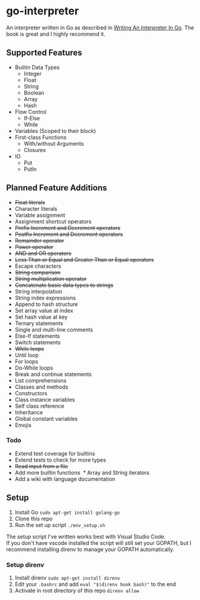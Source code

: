 # go-interpreter
An interpreter written in Go as described in [Writing An Interpreter In Go](https://interpreterbook.com/). The book is great and I highly recommend it.

## Supported Features
* Builtin Data Types
  * Integer
  * Float
  * String
  * Boolean
  * Array
  * Hash
* Flow Control
  * If-Else
  * While
* Variables (Scoped to their block)
* First-class Functions
  * With/without Arguments
  * Closures
* IO
  * Put
  * Putln

## Planned Feature Additions
* ~~Float literals~~
* Character literals
* Variable assignment
* Assignment shortcut operators
* ~~Prefix Increment and Decrement operators~~
* ~~Postfix Increment and Decrement operators~~
* ~~Remainder operator~~
* ~~Power operator~~
* ~~AND and OR operators~~
* ~~Less Than or Equal and Greater Than or Equal operators~~
* Escape characters
* ~~String comparison~~
* ~~String multiplication operator~~
* ~~Concatenate basic data types to strings~~
* String interpolation
* String index expressions
* Append to hash structure
* Set array value at index
* Set hash value at key
* Ternary statements
* Single and multi-line comments
* Else-If statements
* Switch statements
* ~~While loops~~
* Until loop
* For loops
* Do-While loops
* Break and continue statements
* List comprehensions
* Classes and methods
* Constructors
* Class instance variables
* Self class reference
* Inheritance
* Global constant variables
* Emojis

### Todo
* Extend test coverage for builtins
* Extend tests to check for more types
* ~~Read input from a file~~
* Add more builtin functions
  * Array and String iterators
* Add a wiki with language documentation

## Setup
1. Install Go ```sudo apt-get install golang-go```
2. Clone this repo
3. Run the set up script ```./env_setup.sh```

The setup script I've written works best with Visual Studio Code.  
If you don't have vscode installed the script will still set your GOPATH, but I recommend installing direnv to manage your GOPATH automatically.  

### Setup direnv
1. Install direnv ```sudo apt-get install direnv```
2. Edit your ```.bashrc``` and add ```eval "$(direnv hook bash)"``` to the end
3. Activate in root directory of this repo ```direnv allow```
